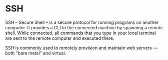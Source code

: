 # SSH

SSH – Secure Shell – is a secure protocol for running programs on another computer. It provides a CLI to the connected machine by spawning a remote shell. While connected, all commands that you type in your local terminal are sent to the remote computer and executed there.

SSH is commonly used to remotely provision and maintain web servers — both "bare metal" and virtual.
